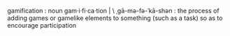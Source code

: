 gamification
: noun gam·​i·​fi·​ca·​tion | \ ˌgā-mə-fə-ˈkā-shən
: the process of adding games or gamelike elements to something (such as a task) so as to encourage participation